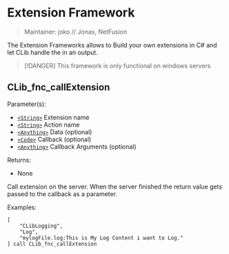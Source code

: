 # Extension Framework

> Maintainer: joko // Jonas, NetFusion

The Extension Frameworks allows to Build your own extensions in C# and let CLib handle the in an output. 
> [!DANGER] 
> This framework is only functional on windows servers

## CLib_fnc_callExtension

Parameter(s):
* [`<String>`] Extension name
* [`<String>`] Action name
* [`<Anything>`] Data (optional)
* [`<Code>`] Callback (optional)
* [`<Anything>`] Callback Arguments (optional)

Returns:
* None

Call extension on the server. When the server finished the return value gets passed to the callback as a parameter.

Examples:

```sqf
[
    "CLibLogging",
    "Log",
    "mylogFile.log:This is My Log Content i want to Log."
] call CLib_fnc_callExtension
```

[`<Control>`]: https://community.bistudio.com/wiki/Control
[`<Anything>`]: https://community.bistudio.com/wiki/Anything
[`<Config>`]: https://community.bistudio.com/wiki/Config
[`<Object>`]: https://community.bistudio.com/wiki/Object
[`<String>`]: https://community.bistudio.com/wiki/String
[`<Number>`]: https://community.bistudio.com/wiki/Number
[`<Array>`]: https://community.bistudio.com/wiki/Array
[`<Position>`]: https://community.bistudio.com/wiki/Position
[`<Color>`]: https://community.bistudio.com/wiki/Color
[`<Boolean>`]: https://community.bistudio.com/wiki/Boolean
[`<Code>`]: https://community.bistudio.com/wiki/Code
[`<Group>`]: https://community.bistudio.com/wiki/Group
[`<Location>`]: https://community.bistudio.com/wiki/Location
[`<Structured Text>`]: https://community.bistudio.com/wiki/Structured_Text
[`<Waypoint>`]: https://community.bistudio.com/wiki/Waypoint
[`<Task>`]: https://community.bistudio.com/wiki/Task